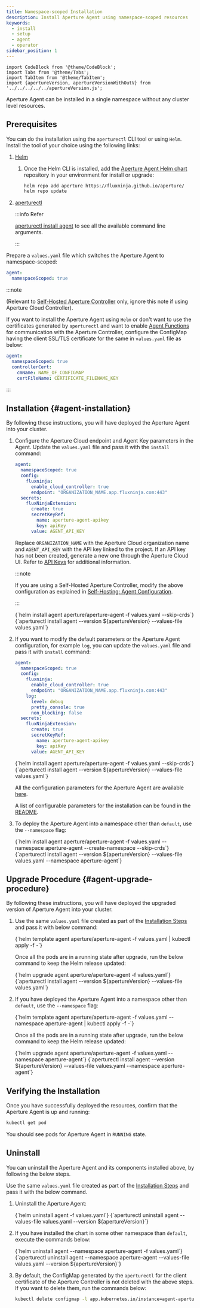 ```yaml
---
title: Namespace-scoped Installation
description: Install Aperture Agent using namespace-scoped resources
keywords:
  - install
  - setup
  - agent
  - operator
sidebar_position: 1
---
```


```mdx-code-block
import CodeBlock from '@theme/CodeBlock';
import Tabs from '@theme/Tabs';
import TabItem from '@theme/TabItem';
import {apertureVersion, apertureVersionWithOutV} from '../../../../../apertureVersion.js';
```

Aperture Agent can be installed in a single namespace without any cluster level
resources.

## Prerequisites

You can do the installation using the `aperturectl` CLI tool or using `Helm`.
Install the tool of your choice using the following links:

1. [Helm](https://helm.sh/docs/intro/install/)

   1. Once the Helm CLI is installed, add the
      [Aperture Agent Helm chart](https://artifacthub.io/packages/helm/aperture/aperture-agent)
      repository in your environment for install or upgrade:

      ```bash
      helm repo add aperture https://fluxninja.github.io/aperture/
      helm repo update
      ```

2. [aperturectl](/get-started/installation/aperture-cli/aperture-cli.md)

   :::info Refer

   [aperturectl install agent](/reference/aperturectl/install/agent/agent.md) to
   see all the available command line arguments.

   :::

Prepare a `values.yaml` file which switches the Aperture Agent to
namespace-scoped:

```yaml
agent:
  namespaceScoped: true
```

:::note

(Relevant to
[Self-Hosted Aperture Controller](/get-started/self-hosting/self-hosting.md)
only, ignore this note if using Aperture Cloud Controller).

If you want to install the Aperture Agent using `Helm` or don't want to use the
certificates generated by `aperturectl` and want to enable
[Agent Functions](/reference/configuration/agent.md#functions) for communication
with the Aperture Controller, configure the ConfigMap having the client SSL/TLS
certificate for the same in `values.yaml` file as below:

```yaml
agent:
  namespaceScoped: true
  controllerCert:
    cmName: NAME_OF_CONFIGMAP
    certFileName: CERTIFICATE_FILENAME_KEY
```

:::

## Installation {#agent-installation}

By following these instructions, you will have deployed the Aperture Agent into
your cluster.

1. Configure the Aperture Cloud endpoint and Agent Key parameters in the Agent.
   Update the `values.yaml` file and pass it with the `install` command:

   ```yaml
   agent:
     namespaceScoped: true
     config:
       fluxninja:
         enable_cloud_controller: true
         endpoint: "ORGANIZATION_NAME.app.fluxninja.com:443"
     secrets:
       fluxNinjaExtension:
         create: true
         secretKeyRef:
           name: aperture-agent-apikey
           key: apiKey
         value: AGENT_API_KEY
   ```

   Replace `ORGANIZATION_NAME` with the Aperture Cloud organization name and
   `AGENT_API_KEY` with the API key linked to the project. If an API key has not
   been created, generate a new one through the Aperture Cloud UI. Refer to [API
   Keys][agent-api-keys] for additional information.

   :::note

   If you are using a Self-Hosted Aperture Controller, modify the above
   configuration as explained in
   [Self-Hosting: Agent Configuration](/get-started/self-hosting/agent/agent.md#agent-self-hosted-controller).

   :::

   <Tabs groupId="setup" queryString>
   <TabItem value="Helm" label="Helm">
   <CodeBlock language="bash">
   {`helm install agent aperture/aperture-agent -f values.yaml --skip-crds`}
   </CodeBlock>
   </TabItem>
   <TabItem value="aperturectl" label="aperturectl">
   <CodeBlock language="bash">
   {`aperturectl install agent --version ${apertureVersion} --values-file values.yaml`}
   </CodeBlock>
   </TabItem>
   </Tabs>

2. If you want to modify the default parameters or the Aperture Agent
   configuration, for example `log`, you can update the `values.yaml` file and
   pass it with `install` command:

   ```yaml
   agent:
     namespaceScoped: true
     config:
       fluxninja:
         enable_cloud_controller: true
         endpoint: "ORGANIZATION_NAME.app.fluxninja.com:443"
       log:
         level: debug
         pretty_console: true
         non_blocking: false
     secrets:
       fluxNinjaExtension:
         create: true
         secretKeyRef:
           name: aperture-agent-apikey
           key: apiKey
         value: AGENT_API_KEY
   ```

   <Tabs groupId="setup" queryString>
   <TabItem value="Helm" label="Helm">
   <CodeBlock language="bash">
   {`helm install agent aperture/aperture-agent -f values.yaml --skip-crds`}
   </CodeBlock>
   </TabItem>
   <TabItem value="aperturectl" label="aperturectl">
   <CodeBlock language="bash">
   {`aperturectl install agent --version ${apertureVersion} --values-file values.yaml`}
   </CodeBlock>
   </TabItem>
   </Tabs>

   All the configuration parameters for the Aperture Agent are available
   [here](/reference/configuration/agent.md).

   A list of configurable parameters for the installation can be found in the
   [README](https://artifacthub.io/packages/helm/aperture/aperture-agent#parameters).

3. To deploy the Aperture Agent into a namespace other than `default`, use the
   `--namespace` flag:

   <Tabs groupId="setup" queryString>
   <TabItem value="Helm" label="Helm">
   <CodeBlock language="bash">
   {`helm install agent aperture/aperture-agent -f values.yaml --namespace aperture-agent --create-namespace --skip-crds`}
   </CodeBlock>
   </TabItem>
   <TabItem value="aperturectl" label="aperturectl">
   <CodeBlock language="bash">
   {`aperturectl install agent --version ${apertureVersion} --values-file values.yaml --namespace aperture-agent`}
   </CodeBlock>
   </TabItem>
   </Tabs>

## Upgrade Procedure {#agent-upgrade-procedure}

By following these instructions, you will have deployed the upgraded version of
Aperture Agent into your cluster.

1. Use the same `values.yaml` file created as part of the
   [Installation Steps](#agent-installation) and pass it with below command:

   <Tabs groupId="setup" queryString>
   <TabItem value="Helm" label="Helm">
   <CodeBlock language="bash">
   {`helm template agent aperture/aperture-agent -f values.yaml | kubectl apply -f -`}
   </CodeBlock>

   Once all the pods are in a running state after upgrade, run the below command
   to keep the Helm release updated:

   <CodeBlock language="bash">
   {`helm upgrade agent aperture/aperture-agent -f values.yaml`}
   </CodeBlock>
   </TabItem>
   <TabItem value="aperturectl" label="aperturectl">
   <CodeBlock language="bash">
   {`aperturectl install agent --version ${apertureVersion} --values-file values.yaml`}
   </CodeBlock>
   </TabItem>
   </Tabs>

2. If you have deployed the Aperture Agent into a namespace other than
   `default`, use the `--namespace` flag:

   <Tabs groupId="setup" queryString>
   <TabItem value="Helm" label="Helm">
   <CodeBlock language="bash">
   {`helm template agent aperture/aperture-agent -f values.yaml --namespace aperture-agent | kubectl apply -f -`}
   </CodeBlock>

   Once all the pods are in a running state after upgrade, run the below command
   to keep the Helm release updated:

   <CodeBlock language="bash">
   {`helm upgrade agent aperture/aperture-agent -f values.yaml --namespace aperture-agent`}
   </CodeBlock>
   </TabItem>
   <TabItem value="aperturectl" label="aperturectl">
   <CodeBlock language="bash">
   {`aperturectl install agent --version ${apertureVersion} --values-file values.yaml --namespace aperture-agent`}
   </CodeBlock>
   </TabItem>
   </Tabs>

## Verifying the Installation

Once you have successfully deployed the resources, confirm that the Aperture
Agent is up and running:

```bash
kubectl get pod
```

You should see pods for Aperture Agent in `RUNNING` state.

## Uninstall

You can uninstall the Aperture Agent and its components installed above, by
following the below steps.

Use the same `values.yaml` file created as part of the
[Installation Steps](#agent-installation) and pass it with the below command.

1. Uninstall the Aperture Agent:

   <Tabs groupId="setup" queryString>
   <TabItem value="Helm" label="Helm">
   <CodeBlock language="bash">
   {`helm uninstall agent -f values.yaml`}
   </CodeBlock>
   </TabItem>
   <TabItem value="aperturectl" label="aperturectl">
   <CodeBlock language="bash">
   {`aperturectl uninstall agent --values-file values.yaml --version ${apertureVersion}`}
   </CodeBlock>
   </TabItem>
   </Tabs>

2. If you have installed the chart in some other namespace than `default`,
   execute the commands below:

   <Tabs groupId="setup" queryString>
   <TabItem value="Helm" label="Helm">
   <CodeBlock language="bash">
   {`helm uninstall agent --namespace aperture-agent -f values.yaml`}
   </CodeBlock>
   </TabItem>
   <TabItem value="aperturectl" label="aperturectl">
   <CodeBlock language="bash">
   {`aperturectl uninstall agent --namespace aperture-agent --values-file values.yaml --version ${apertureVersion}`}
   </CodeBlock>
   </TabItem>
   </Tabs>

3. By default, the ConfigMap generated by the `aperturectl` for the client
   certificate of the Aperture Controller is not deleted with the above steps.
   If you want to delete them, run the commands below:

   ```bash
   kubectl delete configmap -l app.kubernetes.io/instance=agent-aperture-agent
   ```

[agent-api-keys]: /get-started/aperture-cloud/agent-api-keys.md
